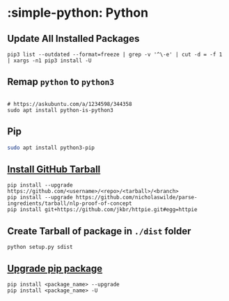 # :simple-python: Python

## Update All Installed Packages

```shell
pip3 list --outdated --format=freeze | grep -v '^\-e' | cut -d = -f 1 | xargs -n1 pip3 install -U
```

## Remap `python` to `python3`

```shell

# https://askubuntu.com/a/1234598/344358
sudo apt install python-is-python3
```

## Pip

```bash
sudo apt install python3-pip
```

## [Install GitHub Tarball][1]

```
pip install --upgrade https://github.com/<username>/<repo>/<tarball>/<branch>
pip install --upgrade https://github.com/nicholaswilde/parse-ingredients/tarball/nlp-proof-of-concept
pip install git+https://github.com/jkbr/httpie.git#egg=httpie
```

## Create Tarball of package in `./dist` folder

```shell
python setup.py sdist
```

## [Upgrade pip package][2]

```shell
pip install <package_name> --upgrade
pip install <package_name> -U
```

[1]: <https://stackoverflow.com/a/15268990/1061279>
[2]: <https://stackoverflow.com/a/47071257/1061279>

